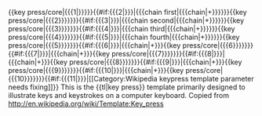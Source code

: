 <includeonly>{{key press/core|{{{1|}}}}}<!--
-->{{#if:{{{2|}}}|{{{chain first|{{{chain|+}}}}}}{{key press/core|{{{2}}}}}}}<!--
-->{{#if:{{{3|}}}|{{{chain second|{{{chain|+}}}}}}{{key press/core|{{{3}}}}}}}<!--
-->{{#if:{{{4|}}}|{{{chain third|{{{chain|+}}}}}}{{key press/core|{{{4}}}}}}}<!--
-->{{#if:{{{5|}}}|{{{chain fourth|{{{chain|+}}}}}}{{key press/core|{{{5}}}}}}}<!--
-->{{#if:{{{6|}}}|{{{chain|+}}}{{key press/core|{{{6}}}}}}}<!--
-->{{#if:{{{7|}}}|{{{chain|+}}}{{key press/core|{{{7}}}}}}}<!--
-->{{#if:{{{8|}}}|{{{chain|+}}}{{key press/core|{{{8}}}}}}}<!--
-->{{#if:{{{9|}}}|{{{chain|+}}}{{key press/core|{{{9}}}}}}}<!--
-->{{#if:{{{10|}}}|{{{chain|+}}}{{key press/core|{{{10}}}}}}}<!--
-->{{#if:{{{11|}}}|[[Category:Wikipedia keypress template parameter needs fixing]]}}</includeonly><noinclude>
This is the {{tl|key press}} template primarily designed to illustrate keys and keystrokes on a computer keyboard. Copied from http://en.wikipedia.org/wiki/Template:Key_press</noinclude>
